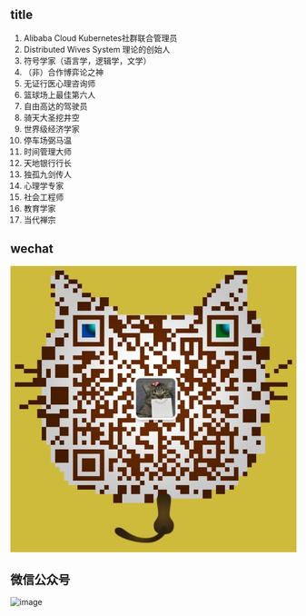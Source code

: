 ## title

1. Alibaba Cloud Kubernetes社群联合管理员
1. Distributed Wives System 理论的创始人
1. 符号学家（语言学，逻辑学，文学）
1. （非）合作博弈论之神
1. 无证行医心理咨询师
1. 篮球场上最佳第六人
1. 自由高达的驾驶员
1. 骑天大圣挖井空
1. 世界级经济学家
1. 停车场弼马温
1. 时间管理大师
1. 天地银行行长
1. 独孤九剑传人
1. 心理学专家
1. 社会工程师
1. 教育学家
1. 当代禅宗

## wechat

![image](https://raw.githubusercontent.com/zeusro/zeusro/master/mmqrcode1597440561304.png)

## 微信公众号

![image](https://media-exp1.licdn.com/dms/image/C562DAQEH36rwQ1Zk7A/profile-treasury-image-shrink_1920_1920/0?e=1597528800&v=beta&t=LllPZjwqnXr6u9OzSXPLzI7ztG0niC5PQUucAebGzbk)
